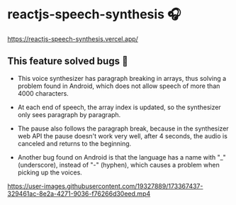 # reactjs-speech-synthesis 🎧


https://reactjs-speech-synthesis.vercel.app/

## This feature solved bugs 🚀

- This voice synthesizer has paragraph breaking in arrays, thus solving a problem found in Android, which does not allow speech of more than 4000 characters.

- At each end of speech, the array index is updated, so the synthesizer only sees paragraph by paragraph.

- The pause also follows the paragraph break, because in the synthesizer web API the pause doesn't work very well, after 4 seconds, the audio is canceled and returns to the beginning.

- Another bug found on Android is that the language has a name with "_" (underscore), instead of "-" (hyphen), which causes a problem when picking up the voices.

https://user-images.githubusercontent.com/19327889/173367437-329461ac-8e2a-4271-9036-f76266d30eed.mp4

